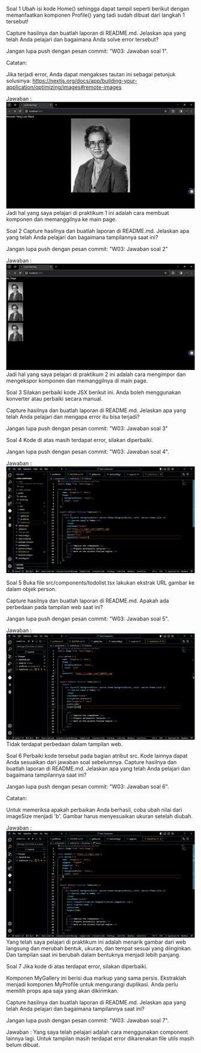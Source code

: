 Soal 1
Ubah isi kode Home() sehingga dapat tampil seperti berikut dengan memanfaatkan komponen Profile() yang tadi sudah dibuat dari langkah 1 tersebut!



Capture hasilnya dan buatlah laporan di README.md. Jelaskan apa yang telah Anda pelajari dan bagaimana Anda solve error tersebut?

Jangan lupa push dengan pesan commit: "W03: Jawaban soal 1".

Catatan:

Jika terjadi error, Anda dapat mengakses tautan ini sebagai petunjuk solusinya: https://nextjs.org/docs/app/building-your-application/optimizing/images#remote-images

Jawaban : 
![No 1](src/assets/Praktikum_1.png)
Jadi hal yang saya pelajari di praktikum 1 ini adalah cara membuat komponen dan memanggilnya ke main page.


Soal 2
Capture hasilnya dan buatlah laporan di README.md. Jelaskan apa yang telah Anda pelajari dan bagaimana tampilannya saat ini?

Jangan lupa push dengan pesan commit: "W03: Jawaban soal 2"

Jawaban :
![No 2](src/assets/Prakticum_2.png)
Jadi hal yang saya pelajari di praktikum 2 ini adalah cara mengimpor dan mengekspor komponen dan memanggilnya di main page.


Soal 3
Silakan perbaiki kode JSX berikut ini. Anda boleh menggunakan konverter atau perbaiki secara manual.



Capture hasilnya dan buatlah laporan di README.md. Jelaskan apa yang telah Anda pelajari dan mengapa error itu bisa terjadi?

Jangan lupa push dengan pesan commit: "W03: Jawaban soal 3"


Soal 4
Kode di atas masih terdapat error, silakan diperbaiki.

Jangan lupa push dengan pesan commit: "W03: Jawaban soal 4".

Jawaban :
![No 4](src/assets/Praktikum_4.png)


Soal 5
Buka file src/components/todolist.tsx lakukan ekstrak URL gambar ke dalam objek person.

Capture hasilnya dan buatlah laporan di README.md. Apakah ada perbedaan pada tampilan web saat ini?

Jangan lupa push dengan pesan commit: "W03: Jawaban soal 5".

Jawaban :
![No 5](src/assets/Praktikum_5.png)
Tidak terdapat perbedaan dalam tampilan web.


Soal 6
Perbaiki kode tersebut pada bagian atribut src. Kode lainnya dapat Anda sesuaikan dari jawaban soal sebelumnya. Capture hasilnya dan buatlah laporan di README.md. Jelaskan apa yang telah Anda pelajari dan bagaimana tampilannya saat ini?

Jangan lupa push dengan pesan commit: "W03: Jawaban soal 6".

Catatan:

Untuk memeriksa apakah perbaikan Anda berhasil, coba ubah nilai dari imageSize menjadi 'b'. Gambar harus menyesuaikan ukuran setelah diubah.

Jawaban :
![No 6](src/assets/Praktikum_6.png)
Yang telah saya pelajari di praktikum ini adalah menarik gambar dari web langsung dan merubah bentuk, ukuran, dan tempat sesuai yang diinginkan. Dan tampilan saat ini berubah dalam bentuknya menjadi lebih panjang.


Soal 7
Jika kode di atas terdapat error, silakan diperbaiki.

Komponen MyGallery ini berisi dua markup yang sama persis. Ekstraklah menjadi komponen MyProfile untuk mengurangi duplikasi. Anda perlu memilih props apa saja yang akan dikirimkan.

Capture hasilnya dan buatlah laporan di README.md. Jelaskan apa yang telah Anda pelajari dan bagaimana tampilannya saat ini?

Jangan lupa push dengan pesan commit: "W03: Jawaban soal 7".

Jawaban : 
Yang saya telah pelajari adalah cara menggunakan component lainnya lagi. Untuk tampilan masih terdapat error dikarenakan file utils masih belum dibuat.



